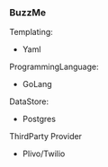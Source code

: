 ### BuzzMe

Templating:
- Yaml

ProgrammingLanguage:
- GoLang

DataStore:
- Postgres

ThirdParty Provider
- Plivo/Twilio

